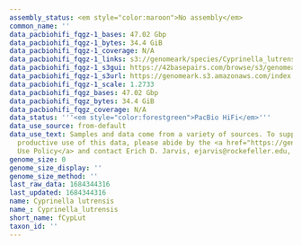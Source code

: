 ```yaml
---
assembly_status: <em style="color:maroon">No assembly</em>
common_name: ''
data_pacbiohifi_fqgz-1_bases: 47.02 Gbp
data_pacbiohifi_fqgz-1_bytes: 34.4 GiB
data_pacbiohifi_fqgz-1_coverage: N/A
data_pacbiohifi_fqgz-1_links: s3://genomeark/species/Cyprinella_lutrensis/fCypLut1/genomic_data/pacbio_hifi/<br>
data_pacbiohifi_fqgz-1_s3gui: https://42basepairs.com/browse/s3/genomeark/species/Cyprinella_lutrensis/fCypLut1/genomic_data/pacbio_hifi/
data_pacbiohifi_fqgz-1_s3url: https://genomeark.s3.amazonaws.com/index.html?prefix=species/Cyprinella_lutrensis/fCypLut1/genomic_data/pacbio_hifi/
data_pacbiohifi_fqgz-1_scale: 1.2733
data_pacbiohifi_fqgz_bases: 47.02 Gbp
data_pacbiohifi_fqgz_bytes: 34.4 GiB
data_pacbiohifi_fqgz_coverage: N/A
data_status: '''<em style="color:forestgreen">PacBio HiFi</em>'''
data_use_source: from-default
data_use_text: Samples and data come from a variety of sources. To support fair and
  productive use of this data, please abide by the <a href="https://genome10k.soe.ucsc.edu/data-use-policies/">Data
  Use Policy</a> and contact Erich D. Jarvis, ejarvis@rockefeller.edu, with any questions.
genome_size: 0
genome_size_display: ''
genome_size_method: ''
last_raw_data: 1684344316
last_updated: 1684344316
name: Cyprinella lutrensis
name_: Cyprinella_lutrensis
short_name: fCypLut
taxon_id: ''
---
```

